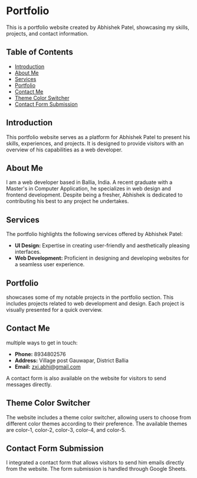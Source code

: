 # Portfolio

This is a  portfolio website created by Abhishek Patel, showcasing my skills, projects, and contact information.

## Table of Contents
- [Introduction](#introduction)
- [About Me](#about-me)
- [Services](#services)
- [Portfolio](#portfolio)
- [Contact Me](#contact-me)
- [Theme Color Switcher](#theme-color-switcher)
- [Contact Form Submission](#contact-form-submission)
  

## Introduction

This portfolio website serves as a platform for Abhishek Patel to present his skills, experiences, and projects. It is designed to provide visitors with an overview of his capabilities as a web developer.

## About Me

I am a web developer based in Ballia, India. A recent graduate with a Master's in Computer Application, he specializes in web design and frontend development. Despite being a fresher, Abhishek is dedicated to contributing his best to any project he undertakes.

## Services

The portfolio highlights the following services offered by Abhishek Patel:
- **UI Design:** Expertise in creating user-friendly and aesthetically pleasing interfaces.
- **Web Development:** Proficient in designing and developing websites for a seamless user experience.

## Portfolio

 showcases some of my notable projects in the portfolio section. This includes projects related to web development and design. Each project is visually presented for a quick overview.

## Contact Me

 multiple ways to get in touch:
- **Phone:** 8934802576
- **Address:** Village post Gauwapar, District Ballia
- **Email:** zxi.abhi@gmail.com

A contact form is also available on the website for visitors to send messages directly.

## Theme Color Switcher

The website includes a theme color switcher, allowing users to choose from different color themes according to their preference. The available themes are color-1, color-2, color-3, color-4, and color-5.

## Contact Form Submission

I integrated a contact form that allows visitors to send him emails directly from the website. The form submission is handled through Google Sheets.



